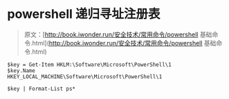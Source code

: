 # powershell 递归寻址注册表

> 原文：[http://book.iwonder.run/安全技术/常用命令/powershell 基础命令.html](http://book.iwonder.run/安全技术/常用命令/powershell 基础命令.html)

```
$key = Get-Item HKLM:\Software\Microsoft\PowerShell\1
$key.Name
HKEY_LOCAL_MACHINE\Software\Microsoft\PowerShell\1

$key | Format-List ps* 
```

